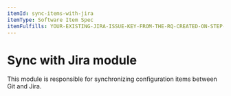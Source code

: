 ```yaml
---
itemId: sync-items-with-jira
itemType: Software Item Spec
itemFulfills: YOUR-EXISTING-JIRA-ISSUE-KEY-FROM-THE-RQ-CREATED-ON-STEP-7
---
```


# Sync with Jira module

This module is responsible for synchronizing configuration items between Git and Jira.
